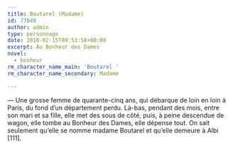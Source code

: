 ```yaml
---
title: Boutarel (Madame)
id: 77049
author: admin
type: personnage
date: 2010-02-15T09:53:58+00:00
excerpt: Au Bonheur des Dames
novel:
  - bonheur
rm_character_name_main: 'Boutarel '
rm_character_name_secondary: Madame

---
```

— Une grosse femme de quarante-cinq ans, qui débarque de loin en loin à Paris, du fond d&rsquo;un département perdu. Là-bas, pendant des mois, entre son mari et sa fille, elle met des sous de côté, puis, à peine descendue de wagon, elle tombe au Bonheur des Dames, elle dépense tout. On sait seulement qu&rsquo;elle se nomme madame Boutarel et qu&rsquo;elle demeure à Albi [111]. 